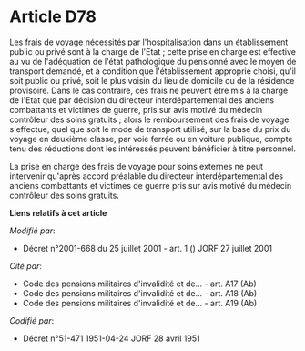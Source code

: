 # Article D78

Les frais de voyage nécessités par l'hospitalisation dans un établissement public ou privé sont à la charge de l'Etat ; cette
prise en charge est effective au vu de l'adéquation de l'état pathologique du pensionné avec le moyen de transport demandé,
et à condition que l'établissement approprié choisi, qu'il soit public ou privé, soit le plus voisin du lieu de domicile ou
de la résidence provisoire. Dans le cas contraire, ces frais ne peuvent être mis à la charge de l'Etat que par décision du
directeur interdépartemental des anciens combattants et victimes de guerre, pris sur avis motivé du médecin contrôleur des
soins gratuits ; alors le remboursement des frais de voyage s'effectue, quel que soit le mode de transport utilisé, sur la
base du prix du voyage en deuxième classe, par voie ferrée ou en voiture publique, compte tenu des réductions dont les
intéressés peuvent bénéficier à titre personnel.

La prise en charge des frais de voyage pour soins externes ne peut intervenir qu'après accord préalable du directeur
interdépartemental des anciens combattants et victimes de guerre pris sur avis motivé du médecin contrôleur des soins
gratuits.

**Liens relatifs à cet article**

_Modifié par_:

  - Décret n°2001-668 du 25 juillet 2001 - art. 1 () JORF 27 juillet 2001

_Cité par_:

  - Code des pensions militaires d'invalidité et de... - art. A17 (Ab)
  - Code des pensions militaires d'invalidité et de... - art. A18 (Ab)
  - Code des pensions militaires d'invalidité et de... - art. A19 (Ab)

_Codifié par_:

  - Décret n°51-471 1951-04-24 JORF 28 avril 1951
